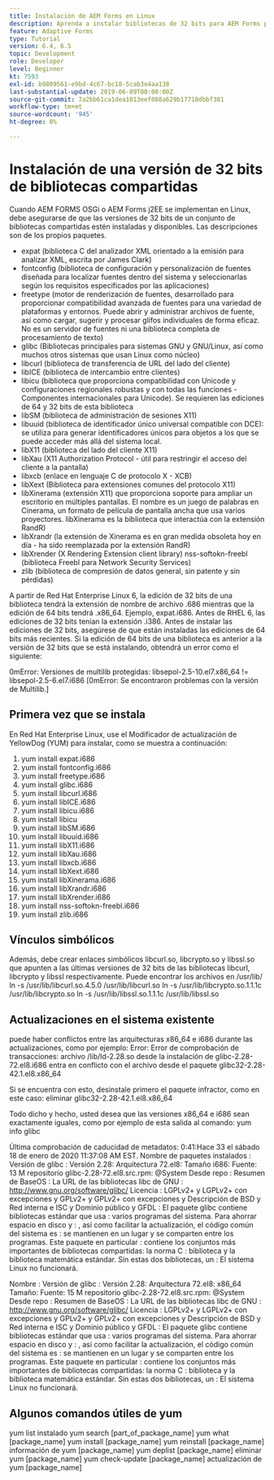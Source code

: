 ```yaml
---
title: Instalación de AEM Forms en Linux
description: Aprenda a instalar bibliotecas de 32 bits para AEM Forms para que funcionen en la instalación de Linux.
feature: Adaptive Forms
type: Tutorial
version: 6.4, 6.5
topic: Development
role: Developer
level: Beginner
kt: 7593
exl-id: b9809561-e9bd-4c67-bc18-5cab3e4aa138
last-substantial-update: 2019-06-09T00:00:00Z
source-git-commit: 7a2bb61ca1dea1013eef088a629b17718dbbf381
workflow-type: tm+mt
source-wordcount: '945'
ht-degree: 0%

---
```


# Instalación de una versión de 32 bits de bibliotecas compartidas

Cuando AEM FORMS OSGi o AEM Forms j2EE se implementan en Linux, debe asegurarse de que las versiones de 32 bits de un conjunto de bibliotecas compartidas estén instaladas y disponibles.  Las descripciones son de los propios paquetes.

* expat (biblioteca C del analizador XML orientado a la emisión para analizar XML, escrita por James Clark)
* fontconfig (biblioteca de configuración y personalización de fuentes diseñada para localizar fuentes dentro del sistema y seleccionarlas según los requisitos especificados por las aplicaciones)
* freetype (motor de renderización de fuentes, desarrollado para proporcionar compatibilidad avanzada de fuentes para una variedad de plataformas y entornos. Puede abrir y administrar archivos de fuente, así como cargar, sugerir y procesar glifos individuales de forma eficaz. No es un servidor de fuentes ni una biblioteca completa de procesamiento de texto)
* glibc (Bibliotecas principales para sistemas GNU y GNU/Linux, así como muchos otros sistemas que usan Linux como núcleo)
* libcurl (biblioteca de transferencia de URL del lado del cliente)
* libICE (biblioteca de intercambio entre clientes)
* libicu (biblioteca que proporciona compatibilidad con Unicode y configuraciones regionales robustas y con todas las funciones - Componentes internacionales para Unicode). Se requieren las ediciones de 64 y 32 bits de esta biblioteca
* libSM (biblioteca de administración de sesiones X11)
* libuuid (biblioteca de identificador único universal compatible con DCE): se utiliza para generar identificadores únicos para objetos a los que se puede acceder más allá del sistema local.
* libX11 (biblioteca del lado del cliente X11)
* libXau (X11 Authorization Protocol - útil para restringir el acceso del cliente a la pantalla)
* libxcb (enlace en lenguaje C de protocolo X - XCB)
* libXext (Biblioteca para extensiones comunes del protocolo X11)
* libXinerama (extensión X11) que proporciona soporte para ampliar un escritorio en múltiples pantallas. El nombre es un juego de palabras en Cinerama, un formato de película de pantalla ancha que usa varios proyectores. libXinerama es la biblioteca que interactúa con la extensión RandR)
* libXrandr (la extensión de Xinerama es en gran medida obsoleta hoy en día - ha sido reemplazada por la extensión RandR)
* libXrender (X Rendering Extension client library) nss-softokn-freebl (biblioteca Freebl para Network Security Services)
* zlib (biblioteca de compresión de datos general, sin patente y sin pérdidas)

A partir de Red Hat Enterprise Linux 6, la edición de 32 bits de una biblioteca tendrá la extensión de nombre de archivo .686 mientras que la edición de 64 bits tendrá .x86_64. Ejemplo, expat.i686. Antes de RHEL 6, las ediciones de 32 bits tenían la extensión .i386. Antes de instalar las ediciones de 32 bits, asegúrese de que están instaladas las ediciones de 64 bits más recientes. Si la edición de 64 bits de una biblioteca es anterior a la versión de 32 bits que se está instalando, obtendrá un error como el siguiente:

0mError: Versiones de multilib protegidas: libsepol-2.5-10.el7.x86_64 != libsepol-2.5-6.el7.i686 [0mError: Se encontraron problemas con la versión de Multilib.]

## Primera vez que se instala

En Red Hat Enterprise Linux, use el Modificador de actualización de YellowDog (YUM) para instalar, como se muestra a continuación:

1. yum install expat.i686
2. yum install fontconfig.i686
3. yum install freetype.i686
4. yum install glibc.i686
5. yum install libcurl.i686
6. yum install libICE.i686
7. yum install libicu.i686
8. yum install libicu
9. yum install libSM.i686
10. yum install libuuid.i686
11. yum install libX11.i686
12. yum install libXau.i686
13. yum install libxcb.i686
14. yum install libXext.i686
15. yum install libXinerama.i686
16. yum install libXrandr.i686
17. yum install libXrender.i686
18. yum install nss-softokn-freebl.i686
19. yum install zlib.i686

## Vínculos simbólicos

Además, debe crear enlaces simbólicos libcurl.so, libcrypto.so y libssl.so que apunten a las últimas versiones de 32 bits de las bibliotecas libcurl, libcrypto y libssl respectivamente. Puede encontrar los archivos en /usr/lib/ ln -s /usr/lib/libcurl.so.4.5.0 /usr/lib/libcurl.so ln -s /usr/lib/libcrypto.so.1.1.1c /usr/lib/libcrypto.so ln -s /usr/lib/libssl.so.1.1.1c /usr/lib/libssl.so

## Actualizaciones en el sistema existente

puede haber conflictos entre las arquitecturas x86_64 e i686 durante las actualizaciones, como por ejemplo: Error: Error de comprobación de transacciones: archivo /lib/ld-2.28.so desde la instalación de glibc-2.28-72.el8.i686 entra en conflicto con el archivo desde el paquete glibc32-2.28-42.1.el8.x86_64

Si se encuentra con esto, desinstale primero el paquete infractor, como en este caso: eliminar glibc32-2.28-42.1.el8.x86_64

Todo dicho y hecho, usted desea que las versiones x86_64 e i686 sean exactamente iguales, como por ejemplo de esta salida al comando: yum info glibc

Última comprobación de caducidad de metadatos: 0:41:Hace 33 el sábado 18 de enero de 2020 11:37:08 AM EST.
Nombre de paquetes instalados : Versión de glibc : Versión 2.28: Arquitectura 72.el8: Tamaño i686: Fuente: 13 M repositorio glibc-2.28-72.el8.src.rpm: @System Desde repo : Resumen de BaseOS : La URL de las bibliotecas libc de GNU : http://www.gnu.org/software/glibc/ Licencia : LGPLv2+ y LGPLv2+ con excepciones y GPLv2+ y GPLv2+ con excepciones y Descripción de BSD y Red interna e ISC y Dominio público y GFDL : El paquete glibc contiene bibliotecas estándar que usa : varios programas del sistema. Para ahorrar espacio en disco y : , así como facilitar la actualización, el código común del sistema es : se mantienen en un lugar y se comparten entre los programas. Este paquete en particular : contiene los conjuntos más importantes de bibliotecas compartidas: la norma C : biblioteca y la biblioteca matemática estándar. Sin estas dos bibliotecas, un : El sistema Linux no funcionará.

Nombre : Versión de glibc : Versión 2.28: Arquitectura 72.el8: x86_64 Tamaño: Fuente: 15 M repositorio glibc-2.28-72.el8.src.rpm: @System Desde repo : Resumen de BaseOS : La URL de las bibliotecas libc de GNU : http://www.gnu.org/software/glibc/ Licencia : LGPLv2+ y LGPLv2+ con excepciones y GPLv2+ y GPLv2+ con excepciones y Descripción de BSD y Red interna e ISC y Dominio público y GFDL : El paquete glibc contiene bibliotecas estándar que usa : varios programas del sistema. Para ahorrar espacio en disco y : , así como facilitar la actualización, el código común del sistema es : se mantienen en un lugar y se comparten entre los programas. Este paquete en particular : contiene los conjuntos más importantes de bibliotecas compartidas: la norma C : biblioteca y la biblioteca matemática estándar. Sin estas dos bibliotecas, un : El sistema Linux no funcionará.

## Algunos comandos útiles de yum

yum list instalado yum search [part_of_package_name]
yum what [package_name]
yum install [package_name]
yum reinstall [package_name]
información de yum [package_name]
yum deplist [package_name]
eliminar yum [package_name]
yum check-update [package_name]
actualización de yum [package_name]
